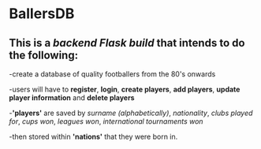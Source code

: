# BallersDB

## This is a *backend Flask build* that intends to do the following:

-create a database of quality footballers from the 80's onwards

-users will have to **register**, **login**, **create players**, **add players**, **update player information** and **delete players**

-**'players'** are saved by *surname (alphabetically)*, *nationality*, *clubs played for*, *cups won*, *leagues won*, *international tournaments won*

-then stored within **'nations'** that they were born in.
